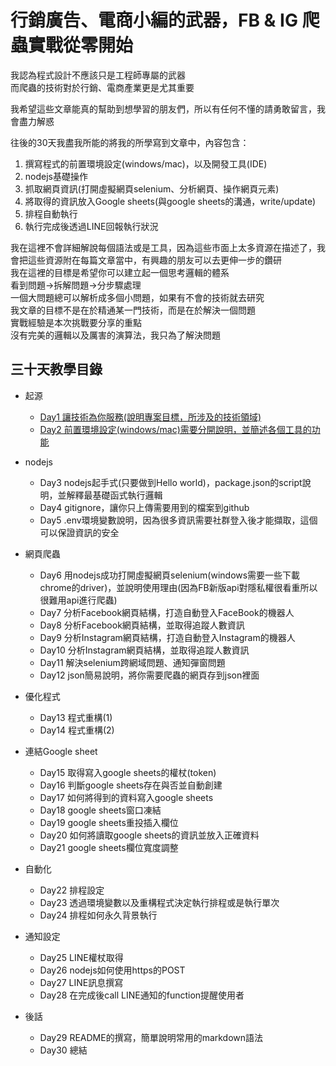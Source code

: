 # 行銷廣告、電商小編的武器，FB & IG 爬蟲實戰從零開始

我認為程式設計不應該只是工程師專屬的武器  
而爬蟲的技術對於行銷、電商產業更是尤其重要  

我希望這些文章能真的幫助到想學習的朋友們，所以有任何不懂的請勇敢留言，我會盡力解惑  

往後的30天我盡我所能的將我的所學寫到文章中，內容包含：  
1. 撰寫程式的前置環境設定(windows/mac)，以及開發工具(IDE)
2. nodejs基礎操作
3. 抓取網頁資訊(打開虛擬網頁selenium、分析網頁、操作網頁元素)
4. 將取得的資訊放入Google sheets(與google sheets的溝通，write/update)
5. 排程自動執行
6. 執行完成後透過LINE回報執行狀況

我在這裡不會詳細解說每個語法或是工具，因為這些市面上太多資源在描述了，我會把這些資源附在每篇文章當中，有興趣的朋友可以去更伸一步的鑽研  
我在這裡的目標是希望你可以建立起一個思考邏輯的體系  
看到問題->拆解問題->分步驟處理  
一個大問題總可以解析成多個小問題，如果有不會的技術就去研究  
我文章的目標不是在於精通某一門技術，而是在於解決一個問題  
實戰經驗是本次挑戰要分享的重點  
沒有完美的邏輯以及厲害的演算法，我只為了解決問題  

## 三十天教學目錄

* 起源
    * [Day1 讓技術為你服務(說明專案目標，所涉及的技術領域)](/day1/README.md)
    * [Day2 前置環境設定(windows/mac)需要分開說明，並簡述各個工具的功能](/day2/README.md)

* nodejs
    * Day3 nodejs起手式(只要做到Hello world)，package.json的script說明，並解釋最基礎函式執行邏輯
    * Day4 gitignore，讓你只上傳需要用到的檔案到github
    * Day5 .env環境變數說明，因為很多資訊需要社群登入後才能擷取，這個可以保證資訊的安全

* 網頁爬蟲
    * Day6 用nodejs成功打開虛擬網頁selenium(windows需要一些下載chrome的driver)，並說明使用理由(因為FB新版api對隱私權很看重所以很難用api進行爬蟲)
    * Day7 分析Facebook網頁結構，打造自動登入FaceBook的機器人
    * Day8 分析Facebook網頁結構，並取得追蹤人數資訊
    * Day9 分析Instagram網頁結構，打造自動登入Instagram的機器人
    * Day10 分析Instagram網頁結構，並取得追蹤人數資訊
    * Day11 解決selenium跨網域問題、通知彈窗問題
    * Day12 json簡易說明，將你需要爬蟲的網頁存到json裡面

* 優化程式
    * Day13 程式重構(1)
    * Day14 程式重構(2)

* 連結Google sheet
    * Day15 取得寫入google sheets的權杖(token)
    * Day16 判斷google sheets存在與否並自動創建
    * Day17 如何將得到的資料寫入google sheets
    * Day18 google sheets窗口凍結
    * Day19 google sheets重投插入欄位
    * Day20 如何將讀取google sheets的資訊並放入正確資料
    * Day21 google sheets欄位寬度調整

* 自動化
    * Day22 排程設定
    * Day23 透過環境變數以及重構程式決定執行排程或是執行單次
    * Day24 排程如何永久背景執行

* 通知設定
    * Day25 LINE權杖取得
    * Day26 nodejs如何使用https的POST
    * Day27 LINE訊息撰寫
    * Day28 在完成後call LINE通知的function提醒使用者

* 後話
    * Day29 README的撰寫，簡單說明常用的markdown語法
    * Day30 總結

